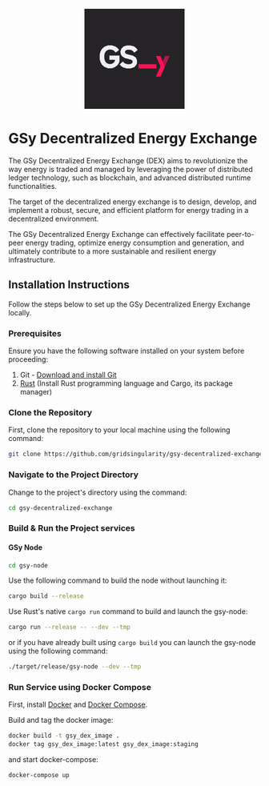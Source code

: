 <p align="center">
  <img src="./docs/images/Profile.png" alt="GSy Logo" title="GSy Logo" width="200" />
</p>

# GSy Decentralized Energy Exchange

The GSy Decentralized Energy Exchange (DEX) aims to revolutionize the way energy is traded and managed by leveraging the power of distributed ledger technology, such as blockchain, and advanced distributed runtime functionalities. 

The target of the decentralized energy exchange is to design, develop, and implement a robust, secure, and efficient platform for energy trading in a decentralized environment. 

The GSy Decentralized Energy Exchange can effectively facilitate peer-to-peer energy trading, optimize energy consumption and generation, and ultimately contribute to a more sustainable and resilient energy infrastructure.

## Installation Instructions

Follow the steps below to set up the GSy Decentralized Energy Exchange locally.

### Prerequisites

Ensure you have the following software installed on your system before proceeding:

1. Git - [Download and install Git](https://git-scm.com/downloads)
2. [Rust](https://www.rust-lang.org/tools/install) (Install Rust programming language and Cargo, its package manager)

### Clone the Repository
First, clone the repository to your local machine using the following command:
```sh
git clone https://github.com/gridsingularity/gsy-decentralized-exchange
```
### Navigate to the Project Directory
Change to the project's directory using the command:
```sh
cd gsy-decentralized-exchange
```

### Build & Run the Project services
#### GSy Node
```sh
cd gsy-node
```
Use the following command to build the node without launching it:

```sh
cargo build --release
```

Use Rust's native `cargo run` command to build and launch the gsy-node:
```sh
cargo run --release -- --dev --tmp
```
or if you have already built using `cargo build` you can launch the gsy-node using the following command:
```sh
./target/release/gsy-node --dev --tmp
```

### Run Service using Docker Compose

First, install [Docker](https://docs.docker.com/get-docker/) and
[Docker Compose](https://docs.docker.com/compose/install/).

Build and tag the docker image:

```bash
docker build -t gsy_dex_image .
docker tag gsy_dex_image:latest gsy_dex_image:staging
```
and start docker-compose:

```bash
docker-compose up
```